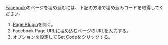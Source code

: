 <a href="https://ja-jp.facebook.com" target="_blank">Facebook</a>のページを埋め込むには、下記の方法で埋め込みコードを取得してください。

1. <a href="https://developers.facebook.com/docs/plugins/page-plugin" target="_blank">Page Plugin</a>を開く。
2. Facebook Page URLに埋め込むページのURLを入力する。
3. オプションを設定してGet Codeをクリックする。
